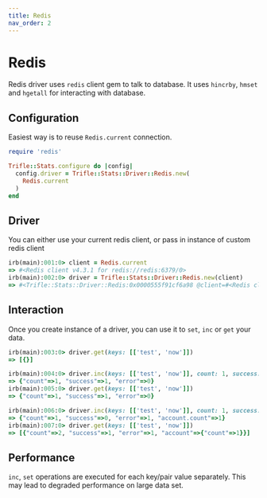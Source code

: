 ```yaml
---
title: Redis
nav_order: 2
---
```


# Redis

Redis driver uses `redis` client gem to talk to database. It uses `hincrby`, `hmset` and `hgetall` for interacting with database.

## Configuration

Easiest way is to reuse `Redis.current` connection.

```ruby
require 'redis'

Trifle::Stats.configure do |config|
  config.driver = Trifle::Stats::Driver::Redis.new(
    Redis.current
  )
end
```

## Driver

You can either use your current redis client, or pass in instance of custom redis client

```ruby
irb(main):001:0> client = Redis.current
=> #<Redis client v4.3.1 for redis://redis:6379/0>
irb(main):002:0> driver = Trifle::Stats::Driver::Redis.new(client)
=> #<Trifle::Stats::Driver::Redis:0x0000555f91cf6a98 @client=#<Redis client v4.3.1 for redis://redis:6379/0>, @prefix="trfl", @separator="::">
```

## Interaction

Once you create instance of a driver, you can use it to `set`, `inc` or `get` your data.

```ruby
irb(main):003:0> driver.get(keys: [['test', 'now']])
=> [{}]

irb(main):004:0> driver.inc(keys: [['test', 'now']], count: 1, success: 1, error: 0)
=> {"count"=>1, "success"=>1, "error"=>0}
irb(main):005:0> driver.get(keys: [['test', 'now']])
=> {"count"=>1, "success"=>1, "error"=>0}

irb(main):006:0> driver.inc(keys: [['test', 'now']], count: 1, success: 0, error: 1, account: { count: 1 })
=> {"count"=>1, "success"=>0, "error"=>1, "account.count"=>1}
irb(main):007:0> driver.get(keys: [['test', 'now']])
=> [{"count"=>2, "success"=>1, "error"=>1, "account"=>{"count"=>1}}]
```

## Performance

`inc`, `set` operations are executed for each key/pair value separately. This may lead to degraded performance on large data set.
